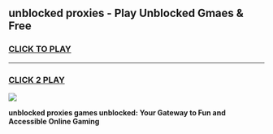 
## unblocked proxies - Play Unblocked Gmaes & Free
<h3>
<a href="https://news.freeplayer.one?title=unblocked_proxies&ref=16F">CLICK TO PLAY</a></h3>
<hr>

<h3>
<a href="https://news.freeplayer.one?title=unblocked_proxies&ref=16F">CLICK 2 PLAY</a>
  
</h3>

<a href="https://news.freeplayer.one?title=unblocked_proxies&ref=16F/"><img src="https://clearcache.store/games.png"></a>


**unblocked proxies games unblocked: Your Gateway to Fun and Accessible Online Gaming**
